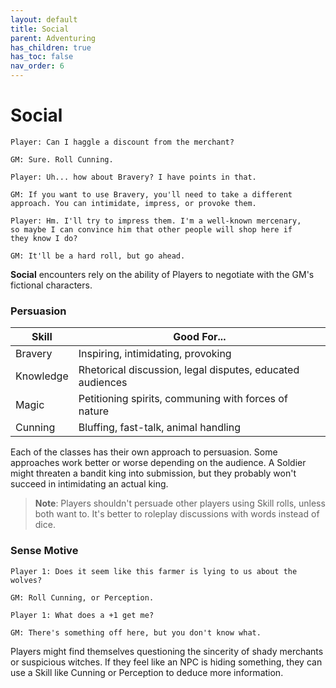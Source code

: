 ```yaml
---
layout: default
title: Social
parent: Adventuring
has_children: true
has_toc: false
nav_order: 6
---
```


# Social

    Player: Can I haggle a discount from the merchant?

    GM: Sure. Roll Cunning.

    Player: Uh... how about Bravery? I have points in that.

    GM: If you want to use Bravery, you'll need to take a different
    approach. You can intimidate, impress, or provoke them.

    Player: Hm. I'll try to impress them. I'm a well-known mercenary,
    so maybe I can convince him that other people will shop here if
    they know I do?

    GM: It'll be a hard roll, but go ahead.

**Social** encounters rely on the ability of Players to negotiate with the GM's fictional characters. 

### Persuasion

| Skill     | Good For...                                               |
| --------- | --------------------------------------------------------- |
| Bravery   | Inspiring, intimidating, provoking                        |
| Knowledge | Rhetorical discussion, legal disputes, educated audiences |
| Magic     | Petitioning spirits, communing with forces of nature      |
| Cunning   | Bluffing, fast-talk, animal handling                      |

Each of the classes has their own approach to persuasion. Some approaches work better or worse depending on the audience. A Soldier might threaten a bandit king into submission, but they probably won't succeed in intimidating an actual king.

>**Note**: Players shouldn't persuade other players using Skill rolls, unless both want to. It's better to roleplay discussions with words instead of dice.

### Sense Motive

    Player 1: Does it seem like this farmer is lying to us about the wolves?

    GM: Roll Cunning, or Perception.

    Player 1: What does a +1 get me?

    GM: There's something off here, but you don't know what.

Players might find themselves questioning the sincerity of shady merchants or suspicious witches. If they feel like an NPC is hiding something, they can use a Skill like Cunning or Perception to deduce more information.
